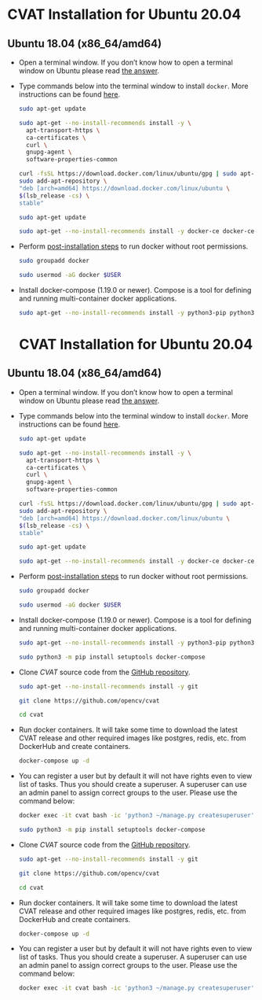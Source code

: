 # CVAT Installation for Ubuntu 20.04




## Ubuntu 18.04 (x86_64/amd64)[](https://openvinotoolkit.github.io/cvat/docs/administration/basics/installation/#ubuntu-1804-x86_64amd64)

-   Open a terminal window. If you don’t know how to open a terminal window on Ubuntu please read  [the answer](https://askubuntu.com/questions/183775/how-do-i-open-a-terminal).
    
-   Type commands below into the terminal window to install  `docker`. More instructions can be found  [here](https://docs.docker.com/install/linux/docker-ce/ubuntu/).
    
    ```bash
    sudo apt-get update
    ```
    ```bash
    sudo apt-get --no-install-recommends install -y \
      apt-transport-https \
      ca-certificates \
      curl \
      gnupg-agent \
      software-properties-common
      ```
      ```bash
    curl -fsSL https://download.docker.com/linux/ubuntu/gpg | sudo apt-key add -
    sudo add-apt-repository \
      "deb [arch=amd64] https://download.docker.com/linux/ubuntu \
      $(lsb_release -cs) \
      stable"
      ```
      ```bash
    sudo apt-get update
    ```
    ```bash
    sudo apt-get --no-install-recommends install -y docker-ce docker-ce-cli containerd.io
    ```
    
    
-   Perform  [post-installation steps](https://docs.docker.com/install/linux/linux-postinstall/)  to run docker without root permissions.
    
    ```bash
    sudo groupadd docker
    ```
    ```bash
    sudo usermod -aG docker $USER
    ```


-   Install docker-compose (1.19.0 or newer). Compose is a tool for defining and running multi-container docker applications.
    
    ```bash
    sudo apt-get --no-install-recommends install -y python3-pip python3-setuptools
    ```
    # CVAT Installation for Ubuntu 20.04




## Ubuntu 18.04 (x86_64/amd64)[](https://openvinotoolkit.github.io/cvat/docs/administration/basics/installation/#ubuntu-1804-x86_64amd64)

-   Open a terminal window. If you don’t know how to open a terminal window on Ubuntu please read  [the answer](https://askubuntu.com/questions/183775/how-do-i-open-a-terminal).
    
-   Type commands below into the terminal window to install  `docker`. More instructions can be found  [here](https://docs.docker.com/install/linux/docker-ce/ubuntu/).
    
    ```bash
    sudo apt-get update
    ```
    ```bash
    sudo apt-get --no-install-recommends install -y \
      apt-transport-https \
      ca-certificates \
      curl \
      gnupg-agent \
      software-properties-common
      ```
      ```bash
    curl -fsSL https://download.docker.com/linux/ubuntu/gpg | sudo apt-key add -
    sudo add-apt-repository \
      "deb [arch=amd64] https://download.docker.com/linux/ubuntu \
      $(lsb_release -cs) \
      stable"
      ```
      ```bash
    sudo apt-get update
    ```
    ```bash
    sudo apt-get --no-install-recommends install -y docker-ce docker-ce-cli containerd.io
    ```
    
    
-   Perform  [post-installation steps](https://docs.docker.com/install/linux/linux-postinstall/)  to run docker without root permissions.
    
    ```bash
    sudo groupadd docker
    ```
    ```bash
    sudo usermod -aG docker $USER
    ```


-   Install docker-compose (1.19.0 or newer). Compose is a tool for defining and running multi-container docker applications.
    
    ```bash
    sudo apt-get --no-install-recommends install -y python3-pip python3-setuptools
    
    sudo python3 -m pip install setuptools docker-compose
    ```
    
-   Clone  _CVAT_  source code from the  [GitHub repository](https://github.com/opencv/cvat).
    
    ```bash
    sudo apt-get --no-install-recommends install -y git
    ```
    ```bash
    git clone https://github.com/opencv/cvat
    ```
    ```bash
    cd cvat
    ```

    
-   Run docker containers. It will take some time to download the latest CVAT release and other required images like postgres, redis, etc. from DockerHub and create containers.
    
    ```bash
    docker-compose up -d
    ```
- You can register a user but by default it will not have rights even to view list of tasks. Thus you should create a superuser. A superuser can use an admin panel to assign correct groups to the user. Please use the command below:

	```bash
	docker exec -it cvat bash -ic 'python3 ~/manage.py createsuperuser'
	```
	```bash
    sudo python3 -m pip install setuptools docker-compose
    ```
    
-   Clone  _CVAT_  source code from the  [GitHub repository](https://github.com/opencv/cvat).
    
    ```bash
    sudo apt-get --no-install-recommends install -y git
    ```
    ```bash
    git clone https://github.com/opencv/cvat
    ```
    ```bash
    cd cvat
    ```

    
-   Run docker containers. It will take some time to download the latest CVAT release and other required images like postgres, redis, etc. from DockerHub and create containers.
    
    ```bash
    docker-compose up -d
    ```
- You can register a user but by default it will not have rights even to view list of tasks. Thus you should create a superuser. A superuser can use an admin panel to assign correct groups to the user. Please use the command below:

	```bash
	docker exec -it cvat bash -ic 'python3 ~/manage.py createsuperuser'
	```
